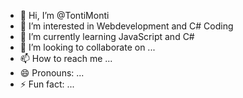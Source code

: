 - 👋 Hi, I’m @TontiMonti
- 👀 I’m interested in Webdevelopment and C# Coding
- 🌱 I’m currently learning JavaScript and C#
- 💞️ I’m looking to collaborate on ...
- 📫 How to reach me ...
- 😄 Pronouns: ...
- ⚡ Fun fact: ...

<!---
TontiMonti/TontiMonti is a ✨ special ✨ repository because its `README.md` (this file) appears on your GitHub profile.
You can click the Preview link to take a look at your changes.
--->
